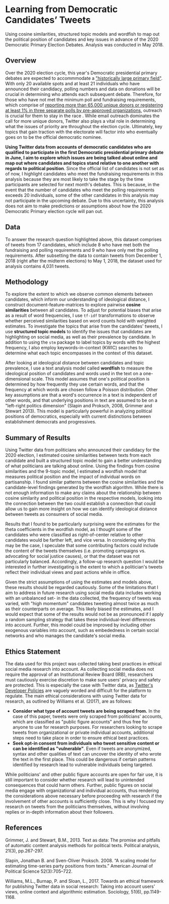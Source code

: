 # Learning from Democratic Candidates’ Tweets

Using cosine similarities, structured topic models and wordfish to map out the political position of candidates and key issues in advance of the 2020 Democratic Primary Election Debates. Analysis was conducted in May 2018. 

## Overview  

Over the 2020 election cycle, this year's Democratic presidential primary debates are expected to accommmodate a ["historically large primary field"](https://democrats.org/press/dnc-announces-details-for-the-first-two-presidential-primary-debates/). With only 20 available spots and at least 21 individuals who have announced their candidacy, polling numbers and data on donations will be crucial in determining who attends each subsequent debate. Therefore, for those who have not met the minimum poll and fundraising requirements, which comprise of [reporting more than 65,000 unique donors or registering at least 1% in three separate polls by pre-approved organizations](https://www.nytimes.com/2019/05/02/us/politics/democratic-debates-candidates.html), outreach is crucial for them to stay in the race . While email outreach dominates the call for more unique donors, Twitter also plays a vital role in determining what the issues of priority are throughout the election cycle. Ultimately, key topics that gain traction with the electorate will factor into who eventually goes on to be the official democratic nominee. 

**Using Twitter data from accounts of democratic candidates who are qualified to participate in the first Democratic presidential primary debate in June, I aim to explore which issues are being talked about online and map out where candidates and topics stand relative to one another with regards to political position**. Since the official list of candidates is not set as of now, I highlight candidates who meet the fundraising requirements in this analysis because they are most likely to take the stage by the time participants are selected for next month's debates. This is because, in the event that the number of candidates who meet the polling requirements exceeds 20 individuals, some of the other candidates in this analysis may not participate in the upcoming debate. Due to this uncertainty, this analysis does not aim to make predictions or assumptions about how the 2020 Democratic Primary election cycle will pan out.

## Data

To answer the research question highlighted above, this dataset comprises of tweets from 17 candidates, which include 8 who have met both the fundraising and polling requirements and 9 who have only met the polling requirements. After subsetting the data to contain tweets from December 1, 2018 (right after the midterm elections) to May 1, 2018, the dataset used for analysis contains 4,031 tweets.  


## Methodology 

To explore the extent to which we observe common elements between candidates, which inform our understanding of ideological distance, I construct document-feature-matrices to explore pairwise **cosine similarities** between all candidates. To adjust for potential biases that arise as a result of word frequencies, I use `tf-idf` transformations to observe whether perceived similarities based on word counts hold with weighted estimates. To investigate the topics that arise from the candidates' tweets, I use **structured topic models** to identify the issues that candidates are highlighting on social media, as well as their prevalence by candidate. In addition to using the `stm` package to label topics by words with the highest frequency, I also employ keywords-in-context (KWIC) searches to determine what each topic encompasses in the context of this dataset. 

After looking at ideological distance between candidates and topic prevalence, I use a text analysis model called **wordfish** to measure the ideological position of candidates and words used in the text on a one-dimensional scale. This model assumes that one's political position is determined by how frequently they use certain words, and that the frequency at which words are chosen follow a Poisson distribution. Other key assumptions are that a word's occurrence in a text is independent of other words, and that underlying positions in text are assumed to be on a "left-right politics dimension" (Slapin and Proksch, 2008, Grimmer and Stewart 2013). This model is particularly powerful in analyzing political positions of democratics, especially with current distinctions between establishment democrats and progressives. 

## Summary of Results 

Using Twitter data from politicians who announced their candidacy for the 2020 election, I estimated cosine similarities between texts from each candidate and built a structured topic model to gain a better understanding of what politicians are talking about online. Using the findings from cosine similarities and the 9-topic model, I estimated a wordfish model that measures political position and the impact of individual words on partisanship. I found similar patterns between the cosine similarities and the candidate-level findings generated by the wordfish algorithm. While there is not enough information to make any claims about the relationship between cosine similarity and political position in the respective models, looking into the connection between the two could establish a connection that could allow us to gain more insight on how we can identify ideological distance between tweets as consumers of social media. 

Results that I found to be particularly surprising were the estimates for the theta coefficients in the wordfish model, as I thought some of the candidates who were classified as right-of-center relative to other candidates would be farther left, and vice versa. In considering why this may be the case, I speculate that some contributing factors could include the content of the tweets themselves (i.e. promoting campaigns vs. advocating for social justice causes), or that the dataset was not particularly balanced. Accordingly, a follow-up research question I would be interested in further investigating is the extent to which a politician's tweets reflect their individual views and past actions while in office.

Given the strict assumptions of using the estimates and models above, these results should be regarded cautiously. Some of the limitations that I aim to address in future research using social media data includes working with an unbalanced set- in the data collected, the frequency of tweets was varied, with "high momentum" candidates tweeting almost twice as much as their counterparts on average. This likely biased the estimates, and I would expect that some of the results would not be as pronounced if I apply a random sampling strategy that takes these individual-level differences into account. Further, this model could be improved by including other exogenous variables into account, such as embededness in certain social networks and who manages the candidate's social media. 

## Ethics Statement

The data used for this project was collected taking best practices in ethical social media research into account. As collecting social media does not require the approval of an Institutional Review Board (IRB), researchers must cautiously exercise discretion to make sure users' privacy and safety are protected. This is especially the case with Twitter data, as [Twitter's Developer Policies](https://developer.twitter.com/en/developer-terms/policy) are vaguely worded and difficult for the platform to regulate. The main ethical considerations with using Twitter data for research, as outlined by Williams et al. (2017), are as follows: 

- **Consider what type of account tweets are being scraped from.** In the case of this paper, tweets were only scraped from politicians' accounts, which are classified as "public figure accounts" and thus free for anyone to use for research purposes. For researchers looking to scrape tweets from organizational or private individual accounts, additional steps need to take place in order to ensure ethical best practices. 
- **Seek opt-in consent from individuals who tweet sensitive content or can be identified as "vulnerable"**. Even if tweets are anonymized, syntax and other qualities of text can uncover the identity of who wrote the text in the first place. This could be dangerous if certain patterns identified by research lead to vulnerable individuals being targeted. 

While politicians' and other public figure accounts are open for fair use, it is still important to consider whether research will lead to unintended consequences that could harm others. Further, public figures on social media engage with organizational and individual accounts, thus rendering the considerations above necessary before proceeding with research if the involvement of other accounts is sufficiently close. This is why I focused my research on tweets from the politicians themselves, without involving replies or in-depth information about their followers.

## References 

Grimmer, J. and Stewart, B.M., 2013. Text as data: The promise and pitfalls of automatic content analysis methods for political texts. Political analysis, 21(3), pp.267-297.

Slapin, Jonathan B. and Sven-Oliver Proksch. 2008. “A scaling model for estimating time-series party
positions from texts.” American Journal of Political Science 52(3):705–722.

Williams, M.L., Burnap, P. and Sloan, L., 2017. Towards an ethical framework for publishing Twitter data in social research: Taking into account users’ views, online context and algorithmic estimation. Sociology, 51(6), pp.1149-1168.
